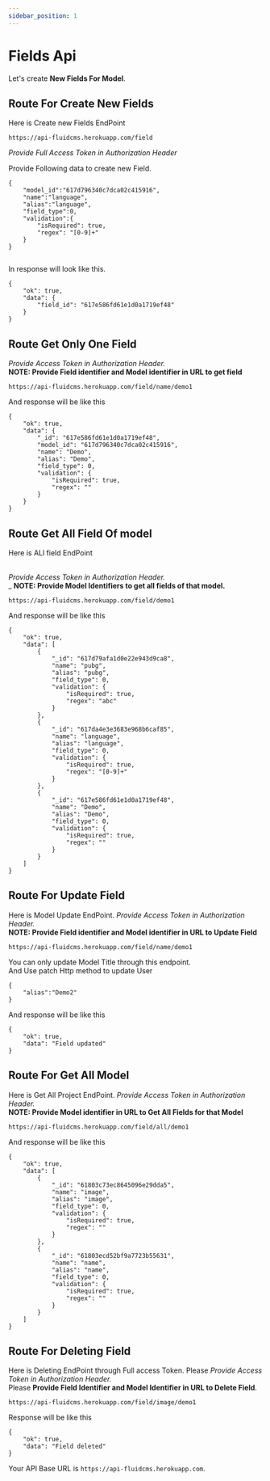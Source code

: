 ```yaml
---
sidebar_position: 1
---
```


# Fields Api

Let's create **New Fields For Model**.

## Route For Create New Fields

Here is Create new Fields EndPoint

```shell
https://api-fluidcms.herokuapp.com/field
```

_Provide Full Access Token in Authorization Header_

Provide Following data to create new Field.

```shell
{
    "model_id":"617d796340c7dca02c415916",
    "name":"language",
    "alias":"language",
    "field_type":0,
    "validation":{
        "isRequired": true,
        "regex": "[0-9]+"
    }
}


```

In response will look like this.

```shell
{
    "ok": true,
    "data": {
        "field_id": "617e586fd61e1d0a1719ef48"
    }
}
```

## Route Get Only One Field

_Provide Access Token in Authorization Header.<br />_
**NOTE: Provide Field identifier and Model identifier in URL to get field**

```shell
https://api-fluidcms.herokuapp.com/field/name/demo1
```

And response will be like this

```shell
{
    "ok": true,
    "data": {
        "_id": "617e586fd61e1d0a1719ef48",
        "model_id": "617d796340c7dca02c415916",
        "name": "Demo",
        "alias": "Demo",
        "field_type": 0,
        "validation": {
            "isRequired": true,
            "regex": ""
        }
    }
}

```

## Route Get All Field Of model

Here is ALl field EndPoint

_<br /> Provide Access Token in Authorization Header._<br />\_
**NOTE: Provide Model Identifiers to get all fields of that model.**

```shell
https://api-fluidcms.herokuapp.com/field/demo1
```

And response will be like this

```shell
{
    "ok": true,
    "data": [
        {
            "_id": "617d79afa1d0e22e943d9ca8",
            "name": "pubg",
            "alias": "pubg",
            "field_type": 0,
            "validation": {
                "isRequired": true,
                "regex": "abc"
            }
        },
        {
            "_id": "617da4e3e3683e968b6caf85",
            "name": "language",
            "alias": "language",
            "field_type": 0,
            "validation": {
                "isRequired": true,
                "regex": "[0-9]+"
            }
        },
        {
            "_id": "617e586fd61e1d0a1719ef48",
            "name": "Demo",
            "alias": "Demo",
            "field_type": 0,
            "validation": {
                "isRequired": true,
                "regex": ""
            }
        }
    ]
}

```

## Route For Update Field

Here is Model Update EndPoint.
_Provide Access Token in Authorization Header.<br />_
**NOTE: Provide Field identifier and Model identifier in URL to Update Field**

```shell
https://api-fluidcms.herokuapp.com/field/name/demo1
```

You can only update Model Title through this endpoint. <br />
And Use patch Http method to update User

```shell
{
    "alias":"Demo2"
}

```

And response will be like this

```shell
{
    "ok": true,
    "data": "Field updated"
}

```

## Route For Get All Model

Here is Get All Project EndPoint.
_Provide Access Token in Authorization Header.<br />_
**NOTE: Provide Model identifier in URL to Get All Fields for that Model**

```shell
https://api-fluidcms.herokuapp.com/field/all/demo1
```

And response will be like this

```shell
{
    "ok": true,
    "data": [
        {
            "_id": "61803c73ec8645096e29dda5",
            "name": "image",
            "alias": "image",
            "field_type": 0,
            "validation": {
                "isRequired": true,
                "regex": ""
            }
        },
        {
            "_id": "61803ecd52bf9a7723b55631",
            "name": "name",
            "alias": "name",
            "field_type": 0,
            "validation": {
                "isRequired": true,
                "regex": ""
            }
        }
    ]
}

```

## Route For Deleting Field

Here is Deleting EndPoint through Full access Token.
Please _Provide Access Token in Authorization Header.<br />_
Please **Provide Field Identifier and Model Identifier in URL to Delete Field**.

```shell
https://api-fluidcms.herokuapp.com/field/image/demo1
```

Response will be like this

```shell
{
    "ok": true,
    "data": "Field deleted"
}
```

<!-- ![alt text](/img/exp.png) -->

Your API Base URL is `https://api-fluidcms.herokuapp.com`.
